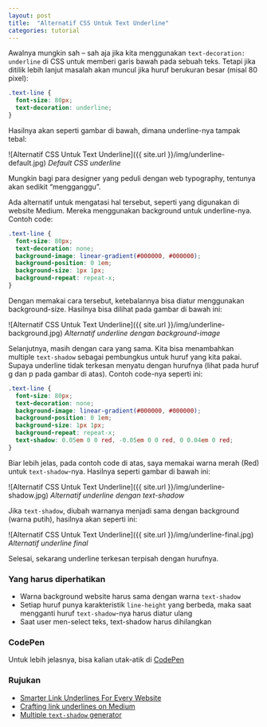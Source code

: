 ```yaml
---
layout: post
title:  "Alternatif CSS Untuk Text Underline"
categories: tutorial
---
```


Awalnya mungkin sah – sah aja jika kita menggunakan `text-decoration: underline` di CSS untuk memberi garis bawah pada sebuah teks. Tetapi jika ditilik lebih lanjut masalah akan muncul jika huruf berukuran besar (misal 80 pixel):

```css
.text-line {
  font-size: 80px;
  text-decoration: underline;
}
```

Hasilnya akan seperti gambar di bawah, dimana underline-nya tampak tebal:

![Alternatif CSS Untuk Text Underline]({{ site.url }}/img/underline-default.jpg)
*Default CSS underline*

Mungkin bagi para designer yang peduli dengan web typography, tentunya akan sedikit “mengganggu”.

Ada alternatif untuk mengatasi hal tersebut, seperti yang digunakan di website Medium. Mereka menggunakan background untuk underline-nya. Contoh code:

```css
.text-line {
  font-size: 80px;
  text-decoration: none;
  background-image: linear-gradient(#000000, #000000);
  background-position: 0 1em;
  background-size: 1px 1px;
  background-repeat: repeat-x;
}
```

Dengan memakai cara tersebut, ketebalannya bisa diatur menggunakan background-size. Hasilnya bisa dilihat pada gambar di bawah ini:

![Alternatif CSS Untuk Text Underline]({{ site.url }}/img/underline-background.jpg)
*Alternatif underline dengan background-image*

Selanjutnya, masih dengan cara yang sama. Kita bisa menambahkan multiple `text-shadow` sebagai pembungkus untuk huruf yang kita pakai. Supaya underline tidak terkesan menyatu dengan hurufnya (lihat pada huruf g dan p pada gambar di atas). Contoh code-nya seperti ini:

```css
.text-line {
  font-size: 80px;
  text-decoration: none;
  background-image: linear-gradient(#000000, #000000);
  background-position: 0 1em;
  background-size: 1px 1px;
  background-repeat: repeat-x;
  text-shadow: 0.05em 0 0 red, -0.05em 0 0 red, 0 0.04em 0 red;
}
```

Biar lebih jelas, pada contoh code di atas, saya memakai warna merah (Red) untuk `text-shadow`-nya. Hasilnya seperti gambar di bawah ini:

![Alternatif CSS Untuk Text Underline]({{ site.url }}/img/underline-shadow.jpg)
*Alternatif underline dengan text-shadow*

Jika `text-shadow`, diubah warnanya menjadi sama dengan background (warna putih), hasilnya akan seperti ini:

![Alternatif CSS Untuk Text Underline]({{ site.url }}/img/underline-final.jpg)
*Alternatif underline final*

Selesai, sekarang underline terkesan terpisah dengan hurufnya.

### Yang harus diperhatikan

* Warna background website harus sama dengan warna `text-shadow`
* Setiap huruf punya karakteristik `line-height` yang berbeda, maka saat mengganti huruf `text-shadow`-nya harus diatur ulang
* Saat user men-select teks, text-shadow harus dihilangkan

### CodePen

Untuk lebih jelasnya, bisa kalian utak-atik di [CodePen][codepen]

### Rujukan
* [Smarter Link Underlines For Every Website][smarterlink]
* [Crafting link underlines on Medium][crafting]
* [Multiple `text-shadow` generator][multiple]

[smarterlink]: https://eager.io/blog/smarter-link-underlines/
[crafting]: https://medium.design/crafting-link-underlines-on-medium-7c03a9274f9
[multiple]: https://westciv.com/tools/shadows/
[codepen]: https://codepen.io/yja/pen/EyGdwq
